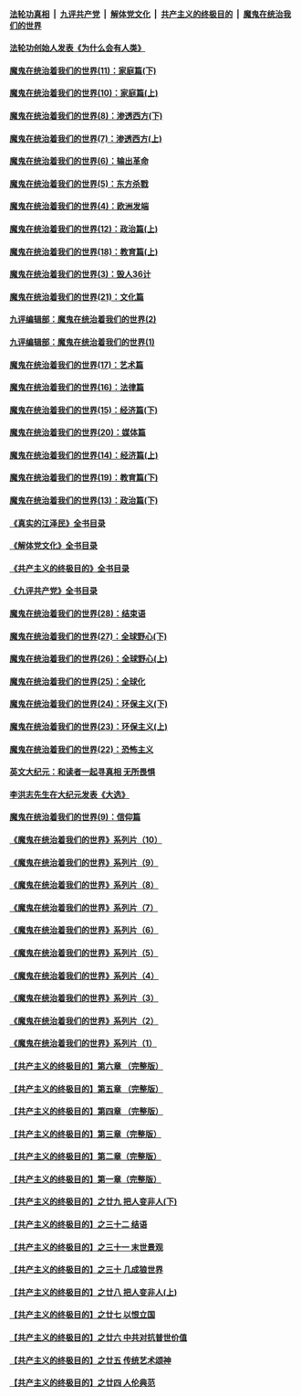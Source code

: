 ####  [法轮功真相](../../../../basic/blob/master/README.md?t=02010012) &nbsp;|&nbsp; [九评共产党](../../../../9ping.md/blob/master/README.md?t=02010012) &nbsp;|&nbsp; [解体党文化](../../../../jtdwh.md/blob/master/README.md?t=02010012)  &nbsp;|&nbsp; [共产主义的终极目的](../../../../gczydzjmd.md/blob/master/README.md?t=02010012) &nbsp;|&nbsp; [魔鬼在统治我们的世界](../../../../mgztzwmdsj.md/blob/master/README.md?t=02010012) 

#### [法轮功创始人发表《为什么会有人类》](../pages/nsc422/n13912117.md?t=02010012) 

#### [魔鬼在统治着我们的世界(11)：家庭篇(下)](../pages/nsc422/n10440961.md?t=02010012) 

#### [魔鬼在统治着我们的世界(10)：家庭篇(上)](../pages/nsc422/n10435448.md?t=02010012) 

#### [魔鬼在统治着我们的世界(8)：渗透西方(下)](../pages/nsc422/n10429603.md?t=02010012) 

#### [魔鬼在统治着我们的世界(7)：渗透西方(上)](../pages/nsc422/n10426013.md?t=02010012) 

#### [魔鬼在统治着我们的世界(6)：输出革命](../pages/nsc422/n10421536.md?t=02010012) 

#### [魔鬼在统治着我们的世界(5)：东方杀戮](../pages/nsc422/n10417707.md?t=02010012) 

#### [魔鬼在统治着我们的世界(4)：欧洲发端](../pages/nsc422/n10414890.md?t=02010012) 

#### [魔鬼在统治着我们的世界(12)：政治篇(上)](../pages/nsc422/n10444576.md?t=02010012) 

#### [魔鬼在统治着我们的世界(18)：教育篇(上)](../pages/nsc422/n10526970.md?t=02010012) 

#### [魔鬼在统治着我们的世界(3)：毁人36计](../pages/nsc422/n10411583.md?t=02010012) 

#### [魔鬼在统治着我们的世界(21)：文化篇](../pages/nsc422/n10597706.md?t=02010012) 

#### [九评编辑部：魔鬼在统治着我们的世界(2)](../pages/nsc422/n10410036.md?t=02010012) 

#### [九评编辑部：魔鬼在统治着我们的世界(1)](../pages/nsc422/n10406825.md?t=02010012) 

#### [魔鬼在统治着我们的世界(17)：艺术篇](../pages/nsc422/n10499093.md?t=02010012) 

#### [魔鬼在统治着我们的世界(16)：法律篇](../pages/nsc422/n10485969.md?t=02010012) 

#### [魔鬼在统治着我们的世界(15)：经济篇(下)](../pages/nsc422/n10469975.md?t=02010012) 

#### [魔鬼在统治着我们的世界(20)：媒体篇](../pages/nsc422/n10586579.md?t=02010012) 

#### [魔鬼在统治着我们的世界(14)：经济篇(上)](../pages/nsc422/n10457370.md?t=02010012) 

#### [魔鬼在统治着我们的世界(19)：教育篇(下)](../pages/nsc422/n10564808.md?t=02010012) 

#### [魔鬼在统治着我们的世界(13)：政治篇(下)](../pages/nsc422/n10448270.md?t=02010012) 

#### [《真实的江泽民》全书目录](../pages/nsc422/n13721399.md?t=02010012) 

#### [《解体党文化》全书目录](../pages/nsc422/n13721157.md?t=02010012) 

#### [《共产主义的终极目的》全书目录](../pages/nsc422/n13721048.md?t=02010012) 

#### [《九评共产党》全书目录](../pages/nsc422/n13708085.md?t=02010012) 

#### [魔鬼在统治着我们的世界(28)：结束语](../pages/nsc422/n10936246.md?t=02010012) 

#### [魔鬼在统治着我们的世界(27)：全球野心(下)](../pages/nsc422/n10928319.md?t=02010012) 

#### [魔鬼在统治着我们的世界(26)：全球野心(上)](../pages/nsc422/n10900318.md?t=02010012) 

#### [魔鬼在统治着我们的世界(25)：全球化](../pages/nsc422/n10788205.md?t=02010012) 

#### [魔鬼在统治着我们的世界(24)：环保主义(下)](../pages/nsc422/n10695307.md?t=02010012) 

#### [魔鬼在统治着我们的世界(23)：环保主义(上)](../pages/nsc422/n10688613.md?t=02010012) 

#### [魔鬼在统治着我们的世界(22)：恐怖主义](../pages/nsc422/n10614727.md?t=02010012) 

#### [英文大纪元：和读者一起寻真相 无所畏惧](../pages/nsc422/n12542027.md?t=02010012) 

#### [李洪志先生在大纪元发表《大选》](../pages/nsc422/n12534746.md?t=02010012) 

#### [魔鬼在统治着我们的世界(9)：信仰篇](../pages/nsc422/n10432159.md?t=02010012) 

#### [《魔鬼在统治着我们的世界》系列片（10）](../pages/nsc422/n12292670.md?t=02010012) 

#### [《魔鬼在统治着我们的世界》系列片（9）](../pages/nsc422/n12290859.md?t=02010012) 

#### [《魔鬼在统治着我们的世界》系列片（8）](../pages/nsc422/n12287445.md?t=02010012) 

#### [《魔鬼在统治着我们的世界》系列片（7）](../pages/nsc422/n12283425.md?t=02010012) 

#### [《魔鬼在统治着我们的世界》系列片（6）](../pages/nsc422/n12282314.md?t=02010012) 

#### [《魔鬼在统治着我们的世界》系列片（5）](../pages/nsc422/n12281419.md?t=02010012) 

#### [《魔鬼在统治着我们的世界》系列片（4）](../pages/nsc422/n12274024.md?t=02010012) 

#### [《魔鬼在统治着我们的世界》系列片（3）](../pages/nsc422/n12271322.md?t=02010012) 

#### [《魔鬼在统治着我们的世界》系列片（2）](../pages/nsc422/n12269049.md?t=02010012) 

#### [《魔鬼在统治着我们的世界》系列片（1）](../pages/nsc422/n12267575.md?t=02010012) 

#### [【共产主义的终极目的】第六章 （完整版）](../pages/nsc422/n11428913.md?t=02010012) 

#### [【共产主义的终极目的】第五章 （完整版）](../pages/nsc422/n11428912.md?t=02010012) 

#### [【共产主义的终极目的】第四章 （完整版）](../pages/nsc422/n11428907.md?t=02010012) 

#### [【共产主义的终极目的】第三章（完整版）](../pages/nsc422/n11428848.md?t=02010012) 

#### [【共产主义的终极目的】第二章（完整版）](../pages/nsc422/n11428831.md?t=02010012) 

#### [【共产主义的终极目的】第一章（完整版）](../pages/nsc422/n11417651.md?t=02010012) 

#### [【共产主义的终极目的】之廿九 把人变非人(下)](../pages/nsc422/n11344140.md?t=02010012) 

#### [【共产主义的终极目的】之三十二 结语](../pages/nsc422/n11360535.md?t=02010012) 

#### [【共产主义的终极目的】之三十一 末世景观](../pages/nsc422/n11351129.md?t=02010012) 

#### [【共产主义的终极目的】之三十 几成狼世界](../pages/nsc422/n11348280.md?t=02010012) 

#### [【共产主义的终极目的】之廿八 把人变非人(上)](../pages/nsc422/n11340492.md?t=02010012) 

#### [【共产主义的终极目的】之廿七 以恨立国](../pages/nsc422/n11336944.md?t=02010012) 

#### [【共产主义的终极目的】之廿六 中共对抗普世价值](../pages/nsc422/n11324785.md?t=02010012) 

#### [【共产主义的终极目的】之廿五 传统艺术颂神](../pages/nsc422/n11296396.md?t=02010012) 

#### [【共产主义的终极目的】之廿四 人伦典范](../pages/nsc422/n11296397.md?t=02010012) 

